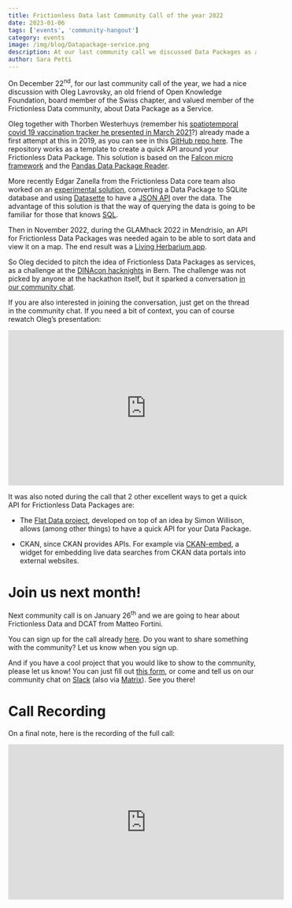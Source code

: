 ```yaml
---
title: Frictionless Data last Community Call of the year 2022
date: 2023-01-06
tags: ['events', 'community-hangout']
category: events
image: /img/blog/Datapackage-service.png
description: At our last community call we discussed Data Packages as a service with Oleg Lavrovsky...
author: Sara Petti
---
```

On December 22<sup>nd</sup>, for our last community call of the year, we had a nice discussion with Oleg Lavrovsky, an old friend of Open Knowledge Foundation, board member of the Swiss chapter, and valued member of the Frictionless Data community, about Data Package as a Service.

Oleg together with Thorben Westerhuys (remember his [spatiotemporal covid 19 vaccination tracker he presented in March 2021](https://frictionlessdata.io/blog/2021/03/29/february-virtual-hangout/#a-recap-from-our-march-community-call)?) already made a first attempt at this in 2019, as you can see in this [GitHub repo here](https://github.com/datalets/daats). The repository works as a template to create a quick API around your Frictionless Data Package. This solution is based on the [Falcon micro framework](http://falconframework.org/) and the [Pandas Data Package Reader](https://github.com/rgieseke/pandas-datapackage-reader).

More recently Edgar Zanella from the Frictionless Data core team also worked on an [experimental solution](https://github.com/aivuk/datapackage-api), converting a Data Package to SQLite database and using [Datasette](https://datasette.io/) to have a [JSON API](https://github.com/aivuk/datapackage-api/) over the data. The advantage of this solution is that the way of querying the data is going to be familiar for those that knows [SQL](https://docs.datasette.io/en/stable/sql_queries.html).

Then in November 2022, during the GLAMhack 2022 in Mendrisio, an API for Frictionless Data Packages was needed again to be able to sort data and view it on a map. The end result was a [Living Herbarium app](https://hack.glam.opendata.ch/project/177).

So Oleg decided to pitch the idea of Frictionless Data Packages as services, as a challenge at the [DINAcon hacknights](https://hacknight.dinacon.ch/project/60) in Bern. The challenge was not picked by anyone at the hackathon itself, but it sparked a conversation [in our community chat](https://frictionlessdata.slack.com/archives/C0369JLDJ1Z/p1668597797541189). 

If you are also interested in joining the conversation, just get on the thread in the community chat. If you need a bit of context, you can of course rewatch Oleg’s presentation:

<iframe width="560" height="315" src="https://www.youtube.com/embed/n_neCrY02jg" title="YouTube video player" frameborder="0" allow="accelerometer; autoplay; clipboard-write; encrypted-media; gyroscope; picture-in-picture; web-share" allowfullscreen></iframe>

It was also noted during the call that 2 other excellent ways to get a quick API for Frictionless Data Packages are:
* The [Flat Data project](https://githubnext.com/projects/flat-data), developed on top of an idea by Simon Willison, allows (among other things) to have a quick API for your Data Package.

* CKAN, since CKAN provides APIs. For example via [CKAN-embed](https://github.com/datalets/ckan-embed), a widget for embedding live data searches from CKAN data portals into external websites.

# Join us next month!
Next community call is on January 26<sup>th</sup> and we are going to hear about Frictionless Data and DCAT from Matteo Fortini.

You can sign up for the call already [here](https://docs.google.com/forms/d/e/1FAIpQLSeuNCopxXauMkrWvF6VHqOyHMcy54SfNDOseVXfWRQZWkvqjQ/viewform?usp=sf_link). Do you want to share something with the community? Let us know when you sign up. 

And if you have a cool project that you would like to show to the community, please let us know! You can just fill out [this form](https://forms.gle/AWpbxyiGESNSUFK2A), or come and tell us on our community chat on [Slack](https://join.slack.com/t/frictionlessdata/shared_invite/zt-17kpbffnm-tRfDW_wJgOw8tJVLvZTrBg) (also via [Matrix](https://matrix.to/#/#frictionlessdata:matrix.okfn.org)). See you there!

# Call Recording
On a final note, here is the recording of the full call:

<iframe width="560" height="315" src="https://www.youtube.com/embed/hmr18OhY578" title="YouTube video player" frameborder="0" allow="accelerometer; autoplay; clipboard-write; encrypted-media; gyroscope; picture-in-picture; web-share" allowfullscreen></iframe>
